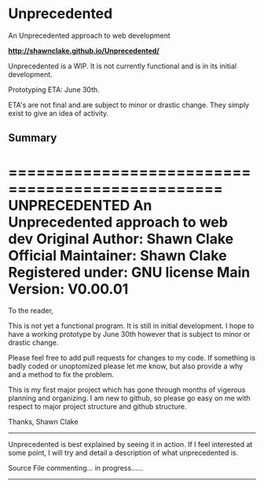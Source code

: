 # Unprecedented
An Unprecedented approach to web development

<b>http://shawnclake.github.io/Unprecedented/</b>

Unprecedented is a WIP. It is not currently functional and is in its initial development.

Prototyping ETA: June 30th.

ETA's are not final and are subject to minor or drastic change. They simply exist to give an idea of activity.

## Summary

=================================================
                UNPRECEDENTED
	  An Unprecedented approach to web dev
	      Original Author: Shawn Clake
	    Official Maintainer: Shawn Clake
		  Registered under: GNU license
		     Main Version: V0.00.01
=================================================

To the reader,

This is not yet a functional program. It is still in initial development.
I hope to have a working prototype by June 30th however that is subject
  to minor or drastic change.

Please feel free to add pull requests for changes to my code. If something
  is badly coded or unoptomized please let me know, but also provide a why
  and a method to fix the problem.

This is my first major project which has gone through months of vigerous
  planning and organizing. I am new to github, so please go easy on me
  with respect to major project structure and github structure.

Thanks,
Shawn Clake



 ***
Unprecedented is best explained by seeing it in action. If I feel interested
  at some point, I will try and detail a description of what unprecedented is.

Source File commenting... in progress......
 ***

